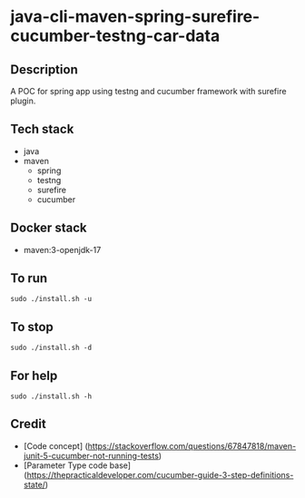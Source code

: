 # java-cli-maven-spring-surefire-cucumber-testng-car-data

## Description
A POC for spring app using testng
and cucumber framework with surefire plugin.

## Tech stack
- java
- maven
  - spring
  - testng
  - surefire
  - cucumber

## Docker stack
- maven:3-openjdk-17

## To run
`sudo ./install.sh -u`

## To stop
`sudo ./install.sh -d`

## For help
`sudo ./install.sh -h`

## Credit
- [Code concept] (https://stackoverflow.com/questions/67847818/maven-junit-5-cucumber-not-running-tests)
- [Parameter Type code base] (https://thepracticaldeveloper.com/cucumber-guide-3-step-definitions-state/)

